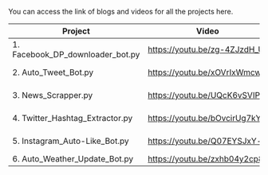 You can access the link of blogs and videos for all the projects here.

                            
| Project  | Video | Blog |
| ------------- | ------------- | ------------- |
| 1. Facebook_DP_downloader_bot.py | https://youtu.be/zg-4ZJzdH_U  | https://medium.com/@chakrabortyrijit/facebook-dp-downloader-bot-1934a2b5efe3  |
| 2. Auto_Tweet_Bot.py  | https://youtu.be/xOVrIxWmcwQ  | https://medium.com/@chakrabortyrijit/auto-tweet-bot-459810dd20bf  |
| 3. News_Scrapper.py  | https://youtu.be/UQcK6vSVIPI  | https://medium.com/@chakrabortyrijit/top-5-news-extracting-bot-12f7abe20f22  |
| 4. Twitter_Hashtag_Extractor.py  | https://youtu.be/bOvcirUg7kY  | https://medium.com/@chakrabortyrijit/twitter-hashtags-47e3cbda3975  |
| 5. Instagram_Auto-Like_Bot.py  | https://youtu.be/Q07EYSJxY-o |  https://medium.com/@chakrabortyrijit/instagram-auto-like-bot-faa60beb6057  |
| 6. Auto_Weather_Update_Bot.py  | https://youtu.be/zxhb04y2cp8 |    |
